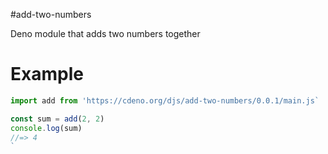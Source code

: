 #add-two-numbers

Deno module that adds two numbers together

# Example

```js
import add from 'https://cdeno.org/djs/add-two-numbers/0.0.1/main.js`

const sum = add(2, 2)
console.log(sum)
//=> 4
`
